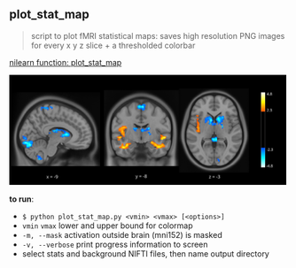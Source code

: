 ## plot_stat_map
> script to plot fMRI statistical maps: saves high resolution PNG images for every x y z slice + a thresholded colorbar  

[nilearn function: plot_stat_map](https://nilearn.github.io/modules/generated/nilearn.plotting.plot_stat_map.html#nilearn.plotting.plot_stat_map)  

<img src='example_fig.png' width='500'>

**to run**:
- `$ python plot_stat_map.py <vmin> <vmax> [<options>]`
- `vmin` `vmax` lower and upper bound for colormap
-  `-m, --mask` activation outside brain (mni152) is masked
-  `-v, --verbose` print progress information to screen
- select stats and background NIFTI files, then name output directory

